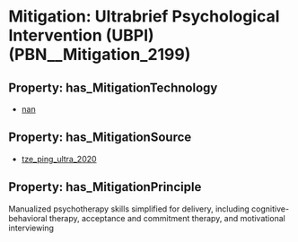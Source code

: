 # Mitigation: __Ultrabrief Psychological Intervention (UBPI)__ (PBN__Mitigation_2199)

## Property: has_MitigationTechnology

* [nan](../Technology/PBN__Technology_22)

## Property: has_MitigationSource

* [tze_ping_ultra_2020](../Article/PBN__Article_258)

## Property: has_MitigationPrinciple

Manualized psychotherapy skills simplified for delivery, including cognitive-behavioral therapy, acceptance and commitment therapy, and motivational interviewing

